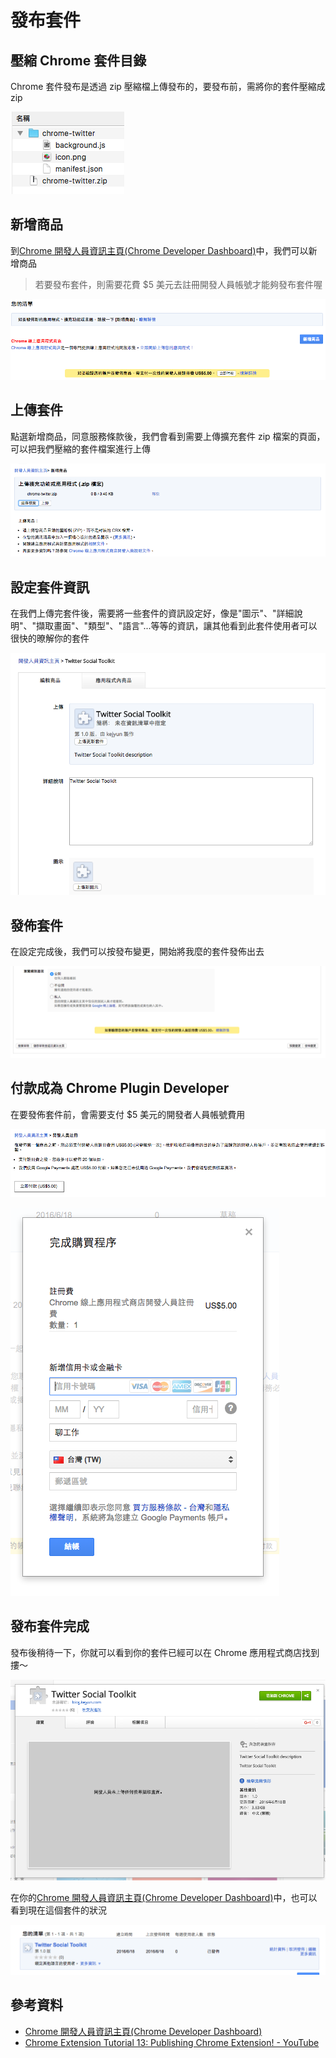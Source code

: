 # 發布套件

## 壓縮 Chrome 套件目錄

Chrome 套件發布是透過 zip 壓縮檔上傳發布的，要發布前，需將你的套件壓縮成 zip

![壓縮 Chrome 套件目錄](./images/publish-plugin-zip-folder.png)

## 新增商品

到[Chrome 開發人員資訊主頁(Chrome Developer Dashboard)](https://chrome.google.com/webstore/developer/dashboard?hl=zh-TW)中，我們可以新增商品

> 若要發布套件，則需要花費 $5 美元去註冊開發人員帳號才能夠發布套件喔

![新增新套件](./images/publish-plugin-add-new-item.png)

## 上傳套件

點選新增商品，同意服務條款後，我們會看到需要上傳擴充套件 zip 檔案的頁面，可以把我們壓縮的套件檔案進行上傳

![準備上傳套件 zip 檔案](./images/publish-plugin-ready-to-upload-plugin-zip-file.png)

## 設定套件資訊

在我們上傳完套件後，需要將一些套件的資訊設定好，像是"圖示"、"詳細說明"、"擷取畫面"、"類型"、"語言"...等等的資訊，讓其他看到此套件使用者可以很快的暸解你的套件

![設定套件資訊](./images/publish-plugin-setting-information.png)

## 發佈套件

在設定完成後，我們可以按發布變更，開始將我麼的套件發佈出去

![準備發佈套件](./images/publish-plugin-ready-to-publish.png)

## 付款成為 Chrome Plugin Developer

在要發佈套件前，會需要支付 $5 美元的開發者人員帳號費用

![準備付款](./images/publish-plugin-ready-to-pay-for-chrome-developer.png)

![準備付款輸入信用卡](./images/publish-plugin-ready-to-pay-for-chrome-developer-with-credit-card-information.png)

## 發布套件完成

發布後稍待一下，你就可以看到你的套件已經可以在 Chrome 應用程式商店找到摟～

![發布套件完成下載](./images/publish-plugin-finish-app-download.png)

在你的[Chrome 開發人員資訊主頁(Chrome Developer Dashboard)](https://chrome.google.com/webstore/developer/dashboard?hl=zh-Hant)中，也可以看到現在這個套件的狀況

![發布套件完成設定](./images/publish-plugin-finish-dashboard.png)

## 參考資料
* [Chrome 開發人員資訊主頁(Chrome Developer Dashboard)](https://chrome.google.com/webstore/developer/dashboard?hl=zh-Hant)
* [Chrome Extension Tutorial 13: Publishing Chrome Extension! - YouTube](https://www.youtube.com/watch?v=DpdYTAhDWbs&list=PLYxzS__5yYQlWil-vQ-y7NR902ovyq1Xi&index=13)